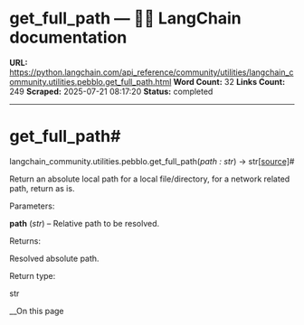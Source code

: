 # get_full_path — 🦜🔗 LangChain  documentation

**URL:** https://python.langchain.com/api_reference/community/utilities/langchain_community.utilities.pebblo.get_full_path.html
**Word Count:** 32
**Links Count:** 249
**Scraped:** 2025-07-21 08:17:20
**Status:** completed

---

# get\_full\_path\#

langchain\_community.utilities.pebblo.get\_full\_path\(_path : str_\) → str[\[source\]](https://python.langchain.com/api_reference/_modules/langchain_community/utilities/pebblo.html#get_full_path)\#     

Return an absolute local path for a local file/directory, for a network related path, return as is.

Parameters:     

**path** \(_str_\) – Relative path to be resolved.

Returns:     

Resolved absolute path.

Return type:     

str

__On this page
